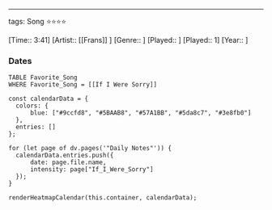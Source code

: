 ---
tags: Song ⭐⭐⭐⭐ 

[Time:: 3:41]
[Artist:: [[Frans]] ]
[Genre:: ]
[Played:: ]
[Played:: 1]
[Year:: ]
### Dates
````dataview
TABLE Favorite_Song
WHERE Favorite_Song = [[If I Were Sorry]]
````

  ```dataviewjs
const calendarData = { 
	colors: { 
		blue: ["#9ccfd8", "#5BAAB8", "#57A1BB", "#5da8c7", "#3e8fb0"] 
	}, 
	entries: [] 
}; 

for (let page of dv.pages('"Daily Notes"')) { 
	calendarData.entries.push({ 
		date: page.file.name, 
		intensity: page["If_I_Were_Sorry"]
	}); 
} 

renderHeatmapCalendar(this.container, calendarData);
```
